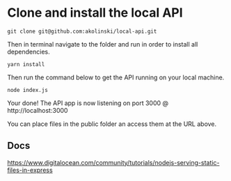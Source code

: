 # Clone and install the local API

``` 
git clone git@github.com:akolinski/local-api.git
```

Then in terminal navigate to the folder and run in order to install all dependencies.

``` 
yarn install
```

Then run the command below to get the API running on your local machine.

``` 
node index.js 
```

Your done! The API app is now listening on port 3000 @ http://localhost:3000

You can place files in the public folder an access them at the URL above.

## Docs 

https://www.digitalocean.com/community/tutorials/nodejs-serving-static-files-in-express
